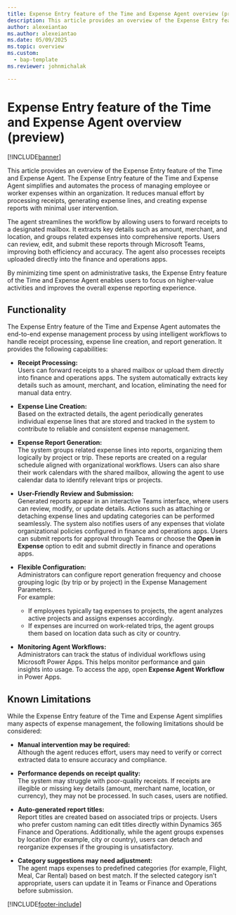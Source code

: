 ```yaml
---
title: Expense Entry feature of the Time and Expense Agent overview (preview)
description: This article provides an overview of the Expense Entry feature of the Time and Expense Agent.
author: alexeiantao
ms.author: alexeiantao
ms.date: 05/09/2025
ms.topic: overview
ms.custom: 
  - bap-template
ms.reviewer: johnmichalak

---
```


# Expense Entry feature of the Time and Expense Agent overview (preview)

[!INCLUDE[banner](../includes/banner.md)]

This article provides an overview of the Expense Entry feature of the Time and Expense Agent. The Expense Entry feature of the Time and Expense Agent simplifies and automates the process of managing employee or worker expenses within an organization. It reduces manual effort by processing receipts, generating expense lines, and creating expense reports with minimal user intervention.

The agent streamlines the workflow by allowing users to forward receipts to a designated mailbox. It extracts key details such as amount, merchant, and location, and groups related expenses into comprehensive reports. Users can review, edit, and submit these reports through Microsoft Teams, improving both efficiency and accuracy. The agent also processes receipts uploaded directly into the finance and operations apps.

By minimizing time spent on administrative tasks, the Expense Entry feature of the Time and Expense Agent enables users to focus on higher-value activities and improves the overall expense reporting experience.

## Functionality

The Expense Entry feature of the Time and Expense Agent automates the end-to-end expense management process by using intelligent workflows to handle receipt processing, expense line creation, and report generation. It provides the following capabilities:

- **Receipt Processing:**  
  Users can forward receipts to a shared mailbox or upload them directly into finance and operations apps. The system automatically extracts key details such as amount, merchant, and location, eliminating the need for manual data entry.

- **Expense Line Creation:**  
  Based on the extracted details, the agent periodically generates individual expense lines that are stored and tracked in the system to contribute to reliable and consistent expense management.

- **Expense Report Generation:**  
  The system groups related expense lines into reports, organizing them logically by project or trip. These reports are created on a regular schedule aligned with organizational workflows. Users can also share their work calendars with the shared mailbox, allowing the agent to use calendar data to identify relevant trips or projects.

- **User-Friendly Review and Submission:**  
  Generated reports appear in an interactive Teams interface, where users can review, modify, or update details. Actions such as attaching or detaching expense lines and updating categories can be performed seamlessly. The system also notifies users of any expenses that violate organizational policies configured in finance and operations apps. Users can submit reports for approval through Teams or choose the **Open in Expense** option to edit and submit directly in finance and operations apps.

- **Flexible Configuration:**  
  Administrators can configure report generation frequency and choose grouping logic (by trip or by project) in the Expense Management Parameters.  
  For example:  
  - If employees typically tag expenses to projects, the agent analyzes active projects and assigns expenses accordingly.  
  - If expenses are incurred on work-related trips, the agent groups them based on location data such as city or country.

- **Monitoring Agent Workflows:**  
  Administrators can track the status of individual workflows using Microsoft Power Apps. This helps monitor performance and gain insights into usage. To access the app, open **Expense Agent Workflow** in Power Apps.

## Known Limitations

While the Expense Entry feature of the Time and Expense Agent simplifies many aspects of expense management, the following limitations should be considered:

- **Manual intervention may be required:**  
  Although the agent reduces effort, users may need to verify or correct extracted data to ensure accuracy and compliance.

- **Performance depends on receipt quality:**  
  The system may struggle with poor-quality receipts. If receipts are illegible or missing key details (amount, merchant name, location, or currency), they may not be processed. In such cases, users are notified.

- **Auto-generated report titles:**  
  Report titles are created based on associated trips or projects. Users who prefer custom naming can edit titles directly within Dynamics 365 Finance and Operations. Additionally, while the agent groups expenses by location (for example, city or country), users can detach and reorganize expenses if the grouping is unsatisfactory.

- **Category suggestions may need adjustment:**  
  The agent maps expenses to predefined categories (for example, Flight, Meal, Car Rental) based on best match. If the selected category isn’t appropriate, users can update it in Teams or Finance and Operations before submission.



[!INCLUDE[footer-include](../includes/footer-banner.md)]
